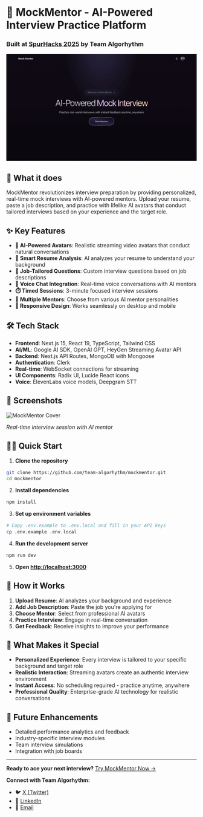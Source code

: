 # 🎯 MockMentor - AI-Powered Interview Practice Platform

### Built at [SpurHacks 2025](https://spurhacks.com/) by Team Algorhythm

![MockMentor Cover](public/mockmentor.gif)

## 🚀 What it does

MockMentor revolutionizes interview preparation by providing personalized, real-time mock interviews with AI-powered mentors. Upload your resume, paste a job description, and practice with lifelike AI avatars that conduct tailored interviews based on your experience and the target role.

## ✨ Key Features

- **🤖 AI-Powered Avatars**: Realistic streaming video avatars that conduct natural conversations
- **📝 Smart Resume Analysis**: AI analyzes your resume to understand your background
- **🎯 Job-Tailored Questions**: Custom interview questions based on job descriptions
- **🎤 Voice Chat Integration**: Real-time voice conversations with AI mentors
- **⏱️ Timed Sessions**: 3-minute focused interview sessions
- **👥 Multiple Mentors**: Choose from various AI mentor personalities
- **📱 Responsive Design**: Works seamlessly on desktop and mobile

## 🛠️ Tech Stack

- **Frontend**: Next.js 15, React 19, TypeScript, Tailwind CSS
- **AI/ML**: Google AI SDK, OpenAI GPT, HeyGen Streaming Avatar API
- **Backend**: Next.js API Routes, MongoDB with Mongoose
- **Authentication**: Clerk
- **Real-time**: WebSocket connections for streaming
- **UI Components**: Radix UI, Lucide React icons
- **Voice**: ElevenLabs voice models, Deepgram STT

## 🎨 Screenshots

![MockMentor Cover](public/demos/team-algorhythm.png)

_Real-time interview session with AI mentor_

## 🏃‍♂️ Quick Start

1. **Clone the repository**

```bash
git clone https://github.com/team-algorhythm/mockmentor.git
cd mockmentor
```

2. **Install dependencies**

```bash
npm install
```

3. **Set up environment variables**

```bash
# Copy .env.example to .env.local and fill in your API keys
cp .env.example .env.local
```

4. **Run the development server**

```bash
npm run dev
```

5. **Open [http://localhost:3000](http://localhost:3000)**

## 🎯 How it Works

1. **Upload Resume**: AI analyzes your background and experience
2. **Add Job Description**: Paste the job you're applying for
3. **Choose Mentor**: Select from professional AI avatars
4. **Practice Interview**: Engage in real-time conversation
5. **Get Feedback**: Receive insights to improve your performance

## 🌟 What Makes it Special

- **Personalized Experience**: Every interview is tailored to your specific background and target role
- **Realistic Interaction**: Streaming avatars create an authentic interview environment
- **Instant Access**: No scheduling required - practice anytime, anywhere
- **Professional Quality**: Enterprise-grade AI technology for realistic conversations

## 🔮 Future Enhancements

- Detailed performance analytics and feedback
- Industry-specific interview modules
- Team interview simulations
- Integration with job boards

---

**Ready to ace your next interview?** [Try MockMentor Now →](https://mockmentor.co)

**Connect with Team Algorhythm:**

- 🐦 [X (Twitter)](https://x.com/teamalgorhythm)
- 💼 [LinkedIn](https://linkedin.com/company/team-algorhythm)
- 📧 [Email](mailto:contact@teamalgorhythm.com)
